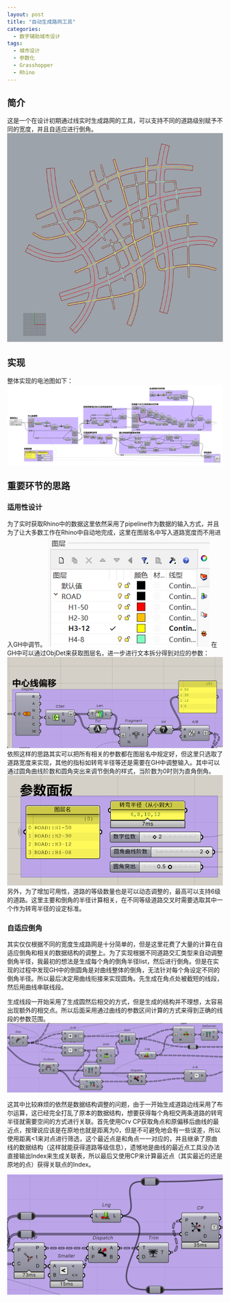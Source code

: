 ```yaml
---
layout: post
title: "自动生成路网工具"
categories:
  - 数字辅助城市设计
tags:
  - 城市设计
  - 参数化
  - Grasshopper
  - Rhino
---
```


## 简介
这是一个在设计初期通过线实时生成路网的工具，可以支持不同的道路级别赋予不同的宽度，并且自适应进行倒角。
![](https://github.com/Boycetoon/MinusType/blob/master/image/自动生成路网/screenshot-20220612-132418.png?raw=true)

## 实现
整体实现的电池图如下：
![](https://github.com/Boycetoon/MinusType/blob/master/image/自动生成路网/电池图.png?raw=true)

## 重要环节的思路
### 适用性设计
为了实时获取Rhino中的数据这里依然采用了pipeline作为数据的输入方式，并且为了让大多数工作在Rhino中自动地完成，这里在图层名中写入道路宽度而不用进入GH中调节。
![](https://github.com/Boycetoon/MinusType/blob/master/image/自动生成路网/图层.png?raw=true)
在GH中可以通过ObjDet来获取图层名，进一步进行文本拆分得到对应的参数：
![](https://github.com/Boycetoon/MinusType/blob/master/image/自动生成路网/提取路宽.png?raw=true)
依照这样的思路其实可以把所有相关的参数都在图层名中规定好，但这里只选取了道路宽度来实现，其他的指标如转弯半径等还是需要在GH中调整输入。其中可以通过圆角曲线阶数和圆角突出来调节倒角的样式，当阶数为0时则为直角倒角。
![](https://github.com/Boycetoon/MinusType/blob/master/image/自动生成路网/参数.png?raw=true)
另外，为了增加可用性，道路的等级数量也是可以动态调整的，最高可以支持6级的道路。这里主要和倒角的半径计算相关，在不同等级道路交叉时需要选取其中一个作为转弯半径的设定标准。

### 自适应倒角
其实仅仅根据不同的宽度生成路网是十分简单的，但是这里花费了大量的计算在自适应倒角和相关的数据结构的调整上。为了实现根据不同道路交汇类型来自动调整倒角半径，我最初的想法是生成每个角的倒角半径list，然后进行倒角。但是在实现的过程中发现GH中的倒圆角是对曲线整体的倒角，无法针对每个角设定不同的倒角半径。所以最后决定用曲线衔接来实现圆角。先生成在角点处被截短的线段，然后用曲线串联线段。

生成线段一开始采用了生成圆然后相交的方式，但是生成的结构并不理想，太容易出现额外的相交点。所以后面采用通过曲线的参数区间计算的方式来得到正确的线段的参数范围。
![](https://github.com/Boycetoon/MinusType/blob/master/image/自动生成路网/参数区间计算.png?raw=true)

这其中比较麻烦的依然是数据结构调整的问题，由于一开始生成道路边线采用了布尔运算，这已经完全打乱了原本的数据结构，想要获得每个角相交两条道路的转弯半径就需要空间的方式进行关联。首先使用Crv CP获取角点和原偏移后曲线的最近点，按理说应该是在原地也就是距离为0，但是不可避免地会有一些误差，所以使用距离<1来对点进行筛选，这个最近点是和角点一一对应的，并且继承了原曲线的数据结构（这样就能获得道路等级信息），遗憾地是曲线的最近点工具没办法直接输出Index来生成关联表，所以最后又使用CP来计算最近点（其实最近的还是原地的点）获得关联点的Index。

![](https://github.com/Boycetoon/MinusType/blob/master/image/自动生成路网/获取近邻点.png?raw=true)